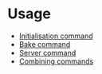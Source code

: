 # Usage
* [Initialisation command](initialisation_command.md)
* [Bake command](bake_command.md)
* [Server command](server_command.md)
* [Combining commands](combining_commands.md)
